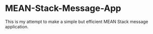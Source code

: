 # MEAN-Stack-Message-App
This is my attempt to make a simple but efficient MEAN Stack message application.
